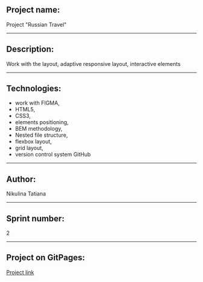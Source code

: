 ## Project name:

Project "Russian Travel"

---

## Description:

Work with the layout, adaptive responsive layout, interactive elements

---

## Technologies:

- work with FIGMA,
- HTML5,
- CSS3,
- elements positioning,
- BEM methodology,
- Nested file structure,
- flexbox layout,
- grid layout,
- version control system GitHub

---

## Author:

Nikulina Tatiana

---

## Sprint number:

2

---

## Project on GitPages:

[Project link](https://tatiananikulina.github.io/russian-travel/index.html)
